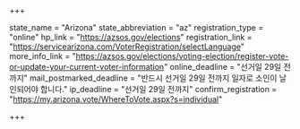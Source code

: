 +++

state_name = "Arizona"
state_abbreviation = "az"
registration_type = "online"
hp_link = "https://azsos.gov/elections"
registration_link = "https://servicearizona.com/VoterRegistration/selectLanguage"
more_info_link = "https://azsos.gov/elections/voting-election/register-vote-or-update-your-current-voter-information"
online_deadline = "선거일 29일 전까지"
mail_postmarked_deadline = "반드시 선거일 29일 전까지 일자로 소인이 날인되어야 합니다."
ip_deadline = "선거일 29일 전까지"
confirm_registration = "https://my.arizona.vote/WhereToVote.aspx?s=individual"

+++